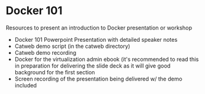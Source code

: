 # Docker 101
Resources to present an introduction to Docker presentation or workshop

* Docker 101 Powerpoint Presentation with detailed speaker notes
* Catweb demo script (in the catweb directory)
* Catweb demo recording
* Docker for the virtualization admin ebook (it's recommended to read this in preparation for delivering the slide deck as it will give good background for the first section
* Screen recording of the presentation being delivered w/ the demo included

